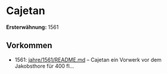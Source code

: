 # Cajetan

**Ersterwähnung:** 1561

## Vorkommen
- 1561: [jahre/1561/README.md](../jahre/1561/README.md) – Cajetan ein Vorwerk vor dem
Jakobsthore für 400 fl...
